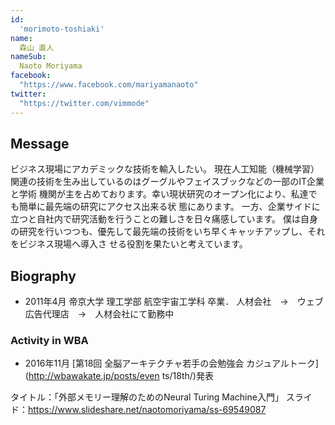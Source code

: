 ```yaml
---
id:
  'morimoto-toshiaki'
name:
  森山 直人
nameSub:
  Naoto Moriyama
facebook:
  "https://www.facebook.com/mariyamanaoto"
twitter:
  "https://twitter.com/vimmode"
---
```


## Message
ビジネス現場にアカデミックな技術を輸入したい。
現在人工知能（機械学習）関連の技術を生み出しているのはグーグルやフェイスブックなどの一部のIT企業と学術
機関が主を占めております。幸い現状研究のオープン化により、私達でも簡単に最先端の研究にアクセス出来る状
態にあります。
一方、企業サイドに立つと自社内で研究活動を行うことの難しさを日々痛感しています。
僕は自身の研究を行いつつも、優先して最先端の技術をいち早くキャッチアップし、それをビジネス現場へ導入さ
せる役割を果たいと考えています。


## Biography


- 2011年4月 帝京大学 理工学部 航空宇宙工学科 卒業．
人材会社　→　ウェブ広告代理店　→　人材会社にて勤務中

### Activity in WBA


- 2016年11月 [第18回 全脳アーキテクチャ若手の会勉強会 カジュアルトーク](http://wbawakate.jp/posts/even
ts/18th/)発表

タイトル：「外部メモリー理解のためのNeural Turing Machine入門」
スライド：https://www.slideshare.net/naotomoriyama/ss-69549087
